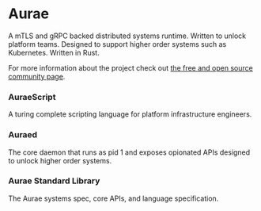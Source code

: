 # Aurae

A mTLS and gRPC backed distributed systems runtime. Written to unlock platform teams. Designed to support higher order systems such as Kubernetes. Written in Rust.

For more information about the project check out [the free and open source community page](https://github.com/aurae-runtime/community).

### AuraeScript 

A turing complete scripting language for platform infrastructure engineers.

### Auraed 

The core daemon that runs as pid 1 and exposes opionated APIs designed to unlock higher order systems.

### Aurae Standard Library

The Aurae systems spec, core APIs, and language specification. 




 
